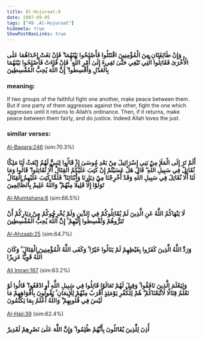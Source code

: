 ```yaml
---
title: Al-Hujuraat:9
date: 2007-09-05
tags: ["49 .Al-Hujuraat"]
hidemeta: true 
ShowPostNavLinks: true 
---
```

### وَإِنْ طَائِفَتَانِ مِنَ الْمُؤْمِنِينَ اقْتَتَلُوا فَأَصْلِحُوا بَيْنَهُمَا ۖ فَإِنْ بَغَتْ إِحْدَاهُمَا عَلَى الْأُخْرَىٰ فَقَاتِلُوا الَّتِي تَبْغِي حَتَّىٰ تَفِيءَ إِلَىٰ أَمْرِ اللَّهِ ۚ فَإِنْ فَاءَتْ فَأَصْلِحُوا بَيْنَهُمَا بِالْعَدْلِ وَأَقْسِطُوا ۖ إِنَّ اللَّهَ يُحِبُّ الْمُقْسِطِينَ
### meaning: 
If two groups of the faithful fight one another, make peace between them. But if one party of them aggresses against the other, fight the one which aggresses until it returns to Allah’s ordinance. Then, if it returns, make peace between them fairly, and do justice. Indeed Allah loves the just.
### similar verses: 

[Al-Baqara:246](/2/246) (sim:70.3%)

### أَلَمْ تَرَ إِلَى الْمَلَإِ مِنْ بَنِي إِسْرَائِيلَ مِنْ بَعْدِ مُوسَىٰ إِذْ قَالُوا لِنَبِيٍّ لَهُمُ ابْعَثْ لَنَا مَلِكًا نُقَاتِلْ فِي سَبِيلِ اللَّهِ ۖ قَالَ هَلْ عَسَيْتُمْ إِنْ كُتِبَ عَلَيْكُمُ الْقِتَالُ أَلَّا تُقَاتِلُوا ۖ قَالُوا وَمَا لَنَا أَلَّا نُقَاتِلَ فِي سَبِيلِ اللَّهِ وَقَدْ أُخْرِجْنَا مِنْ دِيَارِنَا وَأَبْنَائِنَا ۖ فَلَمَّا كُتِبَ عَلَيْهِمُ الْقِتَالُ تَوَلَّوْا إِلَّا قَلِيلًا مِنْهُمْ ۗ وَاللَّهُ عَلِيمٌ بِالظَّالِمِينَ

[Al-Mumtahana:8](/60/8) (sim:66.5%)

### لَا يَنْهَاكُمُ اللَّهُ عَنِ الَّذِينَ لَمْ يُقَاتِلُوكُمْ فِي الدِّينِ وَلَمْ يُخْرِجُوكُمْ مِنْ دِيَارِكُمْ أَنْ تَبَرُّوهُمْ وَتُقْسِطُوا إِلَيْهِمْ ۚ إِنَّ اللَّهَ يُحِبُّ الْمُقْسِطِينَ

[Al-Ahzaab:25](/33/25) (sim:64.7%)

### وَرَدَّ اللَّهُ الَّذِينَ كَفَرُوا بِغَيْظِهِمْ لَمْ يَنَالُوا خَيْرًا ۚ وَكَفَى اللَّهُ الْمُؤْمِنِينَ الْقِتَالَ ۚ وَكَانَ اللَّهُ قَوِيًّا عَزِيزًا

[Ali Imran:167](/3/167) (sim:63.2%)

### وَلِيَعْلَمَ الَّذِينَ نَافَقُوا ۚ وَقِيلَ لَهُمْ تَعَالَوْا قَاتِلُوا فِي سَبِيلِ اللَّهِ أَوِ ادْفَعُوا ۖ قَالُوا لَوْ نَعْلَمُ قِتَالًا لَاتَّبَعْنَاكُمْ ۗ هُمْ لِلْكُفْرِ يَوْمَئِذٍ أَقْرَبُ مِنْهُمْ لِلْإِيمَانِ ۚ يَقُولُونَ بِأَفْوَاهِهِمْ مَا لَيْسَ فِي قُلُوبِهِمْ ۗ وَاللَّهُ أَعْلَمُ بِمَا يَكْتُمُونَ

[Al-Hajj:39](/22/39) (sim:62.4%)

### أُذِنَ لِلَّذِينَ يُقَاتَلُونَ بِأَنَّهُمْ ظُلِمُوا ۚ وَإِنَّ اللَّهَ عَلَىٰ نَصْرِهِمْ لَقَدِيرٌ
